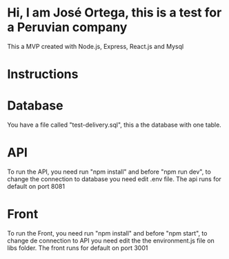 # Hi, I am José Ortega, this is a test for a Peruvian company

This a MVP created with Node.js, Express, React.js and Mysql

# Instructions

# Database

You have a file called "test-delivery.sql", this a the database with one table.

# API

To run the API, you need run "npm install" and before "npm run dev", to change the connection to database you need edit .env file. The api runs for default on port 8081


# Front

To run the Front, you need run "npm install" and before "npm start", to change de connection to API you need edit the the environment.js file on libs folder. The front runs for default on port 3001
